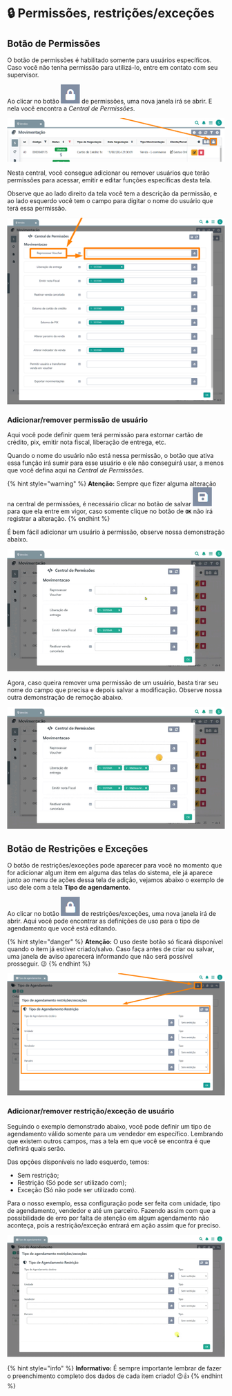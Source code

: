 # 🔒 Permissões, restrições/exceções

## Botão de Permissões

O botão de permissões é habilitado somente para usuários específicos. Caso você não tenha permissão para utilizá-lo, entre em contato com seu supervisor.

Ao clicar no botão <img src="/erp-v2/assets/icon_cadeado.png" alt="" data-size="line"> de permissões, uma nova janela irá se abrir. E nela você encontra a *Central de Permissões*.

![](/erp-v2/assets/funcionalidades/comercial/aba_vendas_menu_btn_permissoes.png)

Nesta central, você consegue adicionar ou remover usuários que terão permissões para acessar, emitir e editar funções específicas desta tela.

Observe que ao lado direito da tela você tem a descrição da permissão, e ao lado esquerdo você tem o campo para digitar o nome do usuário que terá essa permissão.

![](/erp-v2/assets/funcionalidades/comercial/aba_vendas_menu_btn_permissoes_janela.png)

### Adicionar/remover permissão de usuário

Aqui você pode definir quem terá permissão para estornar cartão de crédito, pix, emitir nota fiscal, liberação de entrega, etc.

Quando o nome do usuário não está nessa permissão, o botão que ativa essa função irá sumir para esse usuário e ele não conseguirá usar, a menos que você defina aqui na *Central de Permissões*.

{% hint style="warning" %}
**Atenção:** Sempre que fizer alguma alteração na central de permissões, é necessário clicar no botão de salvar <img src="/erp-v2/assets/icon_salvar.png" alt="" data-size="line"> para que ela entre em vigor, caso somente clique no botão de **`OK`** não irá registrar a alteração.
{% endhint %}

É bem fácil adicionar um usuário à permissão, observe nossa demonstração abaixo.

![](/erp-v2/assets/funcionalidades/comercial/aba_vendas_menu_btn_permissoes_janela_add_user.gif)

Agora, caso queira remover uma permissão de um usuário, basta tirar seu nome do campo que precisa e depois salvar a modificação. Observe nossa outra demonstração de remoção abaixo.

![](/erp-v2/assets/funcionalidades/comercial/aba_vendas_menu_btn_permissoes_janela_remove_user.gif)

## Botão de Restrições e Exceções

O botão de restrições/exceções pode aparecer para você no momento que for adicionar algum item em alguma das telas do sistema, ele já aparece junto ao menu de ações dessa tela de adição, vejamos abaixo o exemplo de uso dele com a tela **Tipo de agendamento**.

Ao clicar no botão <img src="/erp-v2/assets/icon_cadeado.png" alt="" data-size="line"> de restrições/exceções, uma nova janela irá de abrir. Aqui você pode encontrar as definições de uso para o tipo de agendamento que você está editando.

{% hint style="danger" %}
**Atenção:** O uso deste botão só ficará disponível quando o item já estiver criado/salvo. Caso faça antes de criar ou salvar, uma janela de aviso aparecerá informando que não será possível prosseguir. 😉
{% endhint %}

![](/erp-v2/assets/funcionalidades/agendamentos/aba_tipo_btn_restricao.png)

### Adicionar/remover restrição/exceção de usuário

Seguindo o exemplo demonstrado abaixo, você pode definir um tipo de agendamento válido somente para um vendedor em específico. Lembrando que existem outros campos, mas a tela em que você se encontra é que definirá quais serão.

Das opções disponíveis no lado esquerdo, temos:

- Sem restrição;
- Restrição (Só pode ser utilizado com);
- Exceção (Só não pode ser utilizado com).

Para o nosso exemplo, essa configuração pode ser feita com unidade, tipo de agendamento, vendedor e até um parceiro. Fazendo assim com que a possibilidade de erro por falta de atenção em algum agendamento não aconteça, pois a restrição/exceção entrará em ação assim que for preciso.

![](/erp-v2/assets/funcionalidades/agendamentos/aba_tipo_btn_restricao.gif)

{% hint style="info" %}
**Informativo:** É sempre importante lembrar de fazer o preenchimento completo dos dados de cada item criado! 😉👍
{% endhint %}
